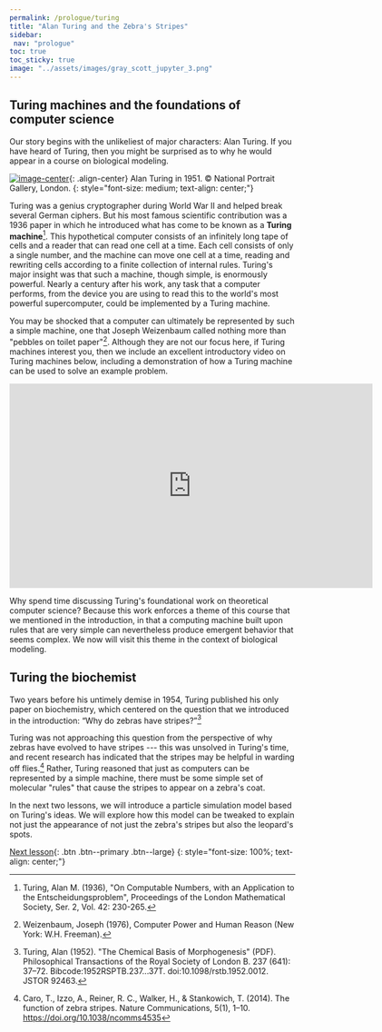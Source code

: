 ```yaml
---
permalink: /prologue/turing
title: "Alan Turing and the Zebra's Stripes"
sidebar:
 nav: "prologue"
toc: true
toc_sticky: true
image: "../assets/images/gray_scott_jupyter_3.png"
---
```


## Turing machines and the foundations of computer science

Our story begins with the unlikeliest of major characters: Alan Turing. If you have heard of Turing, then you might be surprised as to why he would appear in a course on biological modeling.

[![image-center](../assets/images/alan_turing_npg_cc.png)](){: .align-center}
Alan Turing in 1951. © National Portrait Gallery, London.
{: style="font-size: medium; text-align: center;"}

Turing was a genius cryptographer during World War II and helped break several German ciphers. But his most famous scientific contribution was a 1936 paper in which he introduced what has come to be known as a **Turing machine**[^numbers]. This hypothetical computer consists of an infinitely long tape of cells and a reader that can read one cell at a time. Each cell consists of only a single number, and the machine can move one cell at a time, reading and rewriting cells according to a finite collection of internal rules. Turing's major insight was that such a machine, though simple, is enormously powerful. Nearly a century after his work, any task that a computer performs, from the device you are using to read this to the world's most powerful supercomputer, could be implemented by a Turing machine.

You may be shocked that a computer can ultimately be represented by such a simple machine, one that Joseph Weizenbaum called nothing more than "pebbles on toilet paper"[^weizenbaum]. Although they are not our focus here, if Turing machines interest you, then we include an excellent introductory video on Turing machines below, including a demonstration of how a Turing machine can be used to solve an example problem.

<iframe width="640" height="360" src="https://www.youtube-nocookie.com/embed/PLVCscCY4xI" frameborder="0" allowfullscreen></iframe>

Why spend time discussing Turing's foundational work on theoretical computer science?  Because this work enforces a theme of this course that we mentioned in the introduction, in that a computing machine built upon rules that are very simple can nevertheless produce emergent behavior that seems complex. We now will visit this theme in the context of biological modeling.

## Turing the biochemist

Two years before his untimely demise in 1954, Turing published his only paper on biochemistry, which centered on the question that we introduced in the introduction: “Why do zebras have stripes?”[^morphogenesis]

Turing was not approaching this question from the perspective of why zebras have evolved to have stripes --- this was unsolved in Turing's time, and recent research has indicated that the stripes may be helpful in warding off flies.[^zebra] Rather, Turing reasoned that just as computers can be represented by a simple machine, there must be some simple set of molecular "rules" that cause the stripes to appear on a zebra's coat.

In the next two lessons, we will introduce a particle simulation model based on Turing's ideas. We will explore how this model can be tweaked to explain not just the appearance of not just the zebra's stripes but also the leopard's spots.

[Next lesson](random-walk){: .btn .btn--primary .btn--large}
{: style="font-size: 100%; text-align: center;"}

[^numbers]: Turing, Alan M. (1936), "On Computable Numbers, with an Application to the Entscheidungsproblem", Proceedings of the London Mathematical Society, Ser. 2, Vol. 42: 230-265.

[^weizenbaum]: Weizenbaum, Joseph (1976), Computer Power and Human Reason (New York: W.H. Freeman).

[^morphogenesis]: Turing, Alan (1952). "The Chemical Basis of Morphogenesis" (PDF). Philosophical Transactions of the Royal Society of London B. 237 (641): 37–72. Bibcode:1952RSPTB.237...37T. doi:10.1098/rstb.1952.0012. JSTOR 92463.

[^zebra]: Caro, T., Izzo, A., Reiner, R. C., Walker, H., & Stankowich, T. (2014). The function of zebra stripes. Nature Communications, 5(1), 1–10. https://doi.org/10.1038/ncomms4535
